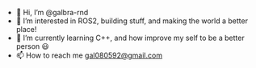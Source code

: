 - 👋 Hi, I’m @galbra-rnd
- 👀 I’m interested in ROS2, building stuff, and making the world a better place!
- 🌱 I’m currently learning C++, and how improve my self to be a better person :smiley:
- 📫 How to reach me gal080592@gmail.com

<!---
galbra-rnd/galbra-rnd is a ✨ special ✨ repository because its `README.md` (this file) appears on your GitHub profile.
You can click the Preview link to take a look at your changes.
--->
